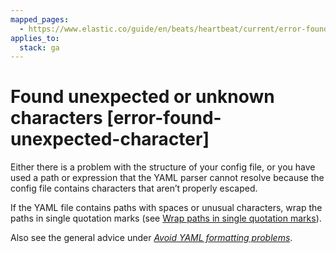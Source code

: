 ```yaml
---
mapped_pages:
  - https://www.elastic.co/guide/en/beats/heartbeat/current/error-found-unexpected-character.html
applies_to:
  stack: ga
---
```


# Found unexpected or unknown characters [error-found-unexpected-character]

Either there is a problem with the structure of your config file, or you have used a path or expression that the YAML parser cannot resolve because the config file contains characters that aren’t properly escaped.

If the YAML file contains paths with spaces or unusual characters, wrap the paths in single quotation marks (see [Wrap paths in single quotation marks](/reference/heartbeat/yaml-tips.md#wrap-paths-in-quotes)).

Also see the general advice under [*Avoid YAML formatting problems*](/reference/heartbeat/yaml-tips.md).

